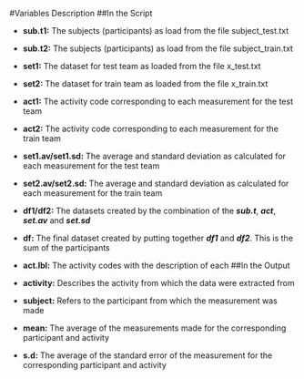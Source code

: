 #Variables Description
##In the Script

* **sub.t1:** The subjects (participants) as load from the file subject_test.txt 
* **sub.t2:** The subjects (participants) as load from the file subject_train.txt

* **set1:** The dataset for test team as loaded from the file x_test.txt
* **set2:** The dataset for train team as loaded from the file x_train.txt

* **act1:** The activity code corresponding to each measurement for the test team
* **act2:** The activity code corresponding to each measurement for the train team

* **set1.av/set1.sd:** The average and standard deviation as calculated for each measurement for the test team
* **set2.av/set2.sd:** The average and standard deviation as calculated for each measurement for the train team

* **df1/df2:** The datasets created by the combination of the ***sub.t***, ***act***, ***set.av*** and ***set.sd***
* **df:** The final dataset created by putting together ***df1*** and ***df2***. This is the sum of the participants

* **act.lbl:** The activity codes with the description of each
##In the Output
* **activity:** Describes the activity from which the data were extracted from
* **subject:** Refers to the participant from which the measurement was made
* **mean:** The average of the measurements made for the corresponding participant and activity
* **s.d:** The average of the standard error of the measurement for the corresponding participant and activity
